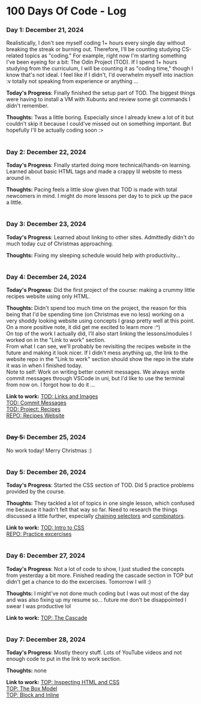 # 100 Days Of Code - Log

### Day 1: December 21, 2024

Realistically, I don't see myself coding 1+ hours every single day without breaking the streak or burning out. Therefore, I'll be counting studying CS-related topics as "coding." For example, right now I'm starting something I've been eyeing for a bit: The Odin Project (TOD). If I spend 1+ hours studying from the curriculum, I will be counting it as "coding time," though I know that's not ideal. I feel like if I didn't, I'd overwhelm myself into inaction :v totally not speaking from experience or anything ...

**Today's Progress**: Finally finished the setup part of TOD. The biggest things  were having to install a VM with Xubuntu and review some git commands I didn't remember.

**Thoughts:** Twas a little boring. Especially since I already knew a lot of it but couldn't skip it because I could've missed out on something important. But hopefully I'll be actually coding soon :>

#

### Day 2: December 22, 2024

**Today's Progress**: Finally started doing more technical/hands-on learning. Learned about basic HTML tags and made a crappy lil website to mess around in.

**Thoughts:** Pacing feels a little slow given that TOD is made with total newcomers in mind. I might do more lessons per day to to pick up the pace a little.

#

### Day 3: December 23, 2024

**Today's Progress**: Learned about linking to other sites. Admittedly didn't do much today cuz of Christmas approaching.

**Thoughts:** Fixing my sleeping schedule would help with productivity...

#

### Day 4: December 24, 2024

**Today's Progress**: Did the first project of the course: making a crummy little recipes website using only HTML.

**Thoughts:** Didn't spend too much time on the project, the reason for this being that I'd be spending time (on Christmas eve no less) working on a very shoddy looking website using concepts I grasp pretty well at this point.
On a more positive note, it did get me excited to learn more :^)  
On top of the work I actually did, I'll also start linking the lessons/modules I worked on in the "Link to work" section.  
From what I can see, we'll probably be revisiting the recipes website in the future and making it look nicer. If I didn't mess anything up, the link to the website repo in the "Link to work" section should show the repo in the state it was in when I finished today.  
Note to self: Work on writing better commit messages. We always wrote commit messages through VSCode in uni, but I'd like to use the terminal from now on. I forgot how to do it ...

**Link to work:** [TOD: Links and Images](https://www.theodinproject.com/lessons/foundations-links-and-images)  
[TOD: Commit Messages](https://www.theodinproject.com/lessons/foundations-commit-messages)  
[TOD: Project: Recipes](https://www.theodinproject.com/lessons/foundations-recipes)  
[REPO: Recipes Website](https://github.com/leanelys/odin-recipes/tree/bb993ec21e1ad4b403940f5c9497074e8a73d593)  

#

### ~~Day 5:~~ December 25, 2024

No work today! Merry Christmas :)

#

### Day 5: December 26, 2024

**Today's Progress**: Started the CSS section of TOD. Did 5 practice problems provided by the course.

**Thoughts:** They tackled a lot of topics in one single lesson, which confused me because it hadn't felt that way so far. Need to research the things discussed a little further, 
especially [chaining selectors](https://www.theodinproject.com/lessons/foundations-intro-to-css#chaining-selectors) and [combinators](https://www.theodinproject.com/lessons/foundations-intro-to-css#descendant-combinator).

**Link to work:** [TOD: Intro to CSS](https://www.theodinproject.com/lessons/foundations-intro-to-css)  
[REPO: Practice excercises](https://github.com/leanelys/css-exercises)

#

### Day 6: December 27, 2024

**Today's Progress**: Not a lot of code to show, I just studied the concepts from yesterday a bit more. 
Finished reading the cascade section in TOP but didn't get a chance to do the excercises. Tomorrow I will :)

**Thoughts:** I might've not done much coding but I was out most of the day and was also fixing up my resume so... future me don't be disappointed I swear I was productive lol

**Link to work:** [TOP: The Cascade](https://www.theodinproject.com/lessons/foundations-the-cascade)

#

### Day 7: December 28, 2024

**Today's Progress**: Mostly theory stuff. Lots of YouTube videos and not enough code to put in the link to work section.

**Thoughts:** none

**Link to work:** [TOP: Inspecting HTML and CSS](https://www.theodinproject.com/lessons/foundations-inspecting-html-and-css)  
[TOP: The Box Model](https://www.theodinproject.com/lessons/foundations-the-box-model)  
[TOP: Block and Inline](https://www.theodinproject.com/lessons/foundations-block-and-inline)

#

